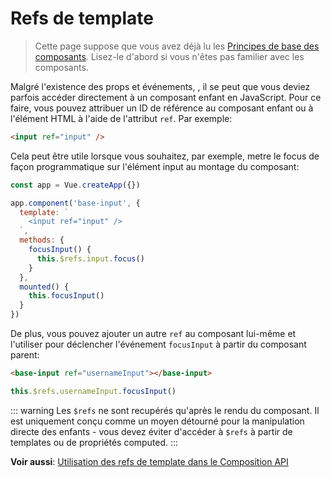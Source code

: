 # Refs de template

> Cette page suppose que vous avez déjà lu les [Principes de base des composants](component-basics.md). Lisez-le d'abord si vous n'êtes pas familier avec les composants.

Malgré l'existence des props et événements, , il se peut que vous deviez parfois accéder directement à un composant enfant en JavaScript. Pour ce faire, vous pouvez attribuer un ID de référence au composant enfant ou à l'élément HTML à l'aide de l'attribut `ref`. Par exemple:

```html
<input ref="input" />
```

Cela peut être utile lorsque vous souhaitez, par exemple, metre le focus de façon programmatique sur l'élément input au montage du composant:

```js
const app = Vue.createApp({})

app.component('base-input', {
  template: `
    <input ref="input" />
  `,
  methods: {
    focusInput() {
      this.$refs.input.focus()
    }
  },
  mounted() {
    this.focusInput()
  }
})
```

De plus, vous pouvez ajouter un autre `ref` au composant lui-même et l'utiliser pour déclencher l'événement `focusInput` à partir du composant parent:

```html
<base-input ref="usernameInput"></base-input>
```

```js
this.$refs.usernameInput.focusInput()
```

::: warning
Les `$refs` ne sont recupérés qu'après le rendu du composant. Il est uniquement conçu comme un moyen détourné pour la manipulation directe des enfants - vous devez éviter d'accéder à `$refs` à partir de templates ou de propriétés computed.
:::

**Voir aussi**: [Utilisation des refs de template dans le Composition API](/guide/composition-api-template-refs.html#template-refs)
